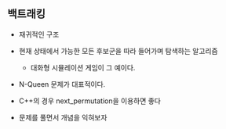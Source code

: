## 백트래킹

* 재귀적인 구조

* 현재 상태에서 가능한 모든 후보군을 따라 들어가며 탐색하는 알고리즘
  * 대화형 시뮬레이션 게임이 그 예이다.
* N-Queen 문제가 대표적이다.
* C++의 경우 next_permutation을 이용하면 좋다
* 문제를 풀면서 개념을 익혀보자